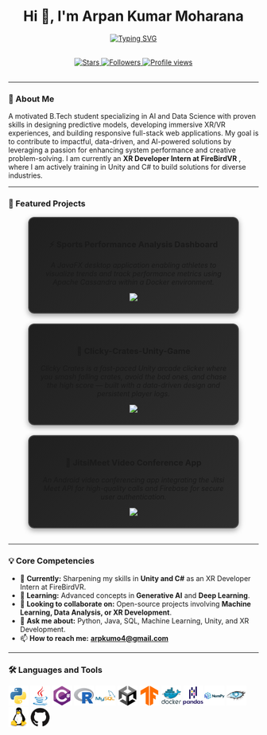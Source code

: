 <h1 align="center">Hi 👋, I'm Arpan Kumar Moharana</h1>

<p align="center">
  <a href="https://git.io/typing-svg">
    <img src="https://readme-typing-svg.herokuapp.com?font=Fira+Code&size=22&pause=1000&color=36BCF7&center=true&vCenter=true&width=550&lines=B.Tech+Student+in+AI+%26+Data+Science;XR+%2F+VR+Developer;Full-Stack+Web+Developer;Data-Driven+Problem+Solver" alt="Typing SVG" />
  </a>
</p>

<br>

<div align="center">
  <a href="https://github.com/ArpanMoharana?tab=stars">
    <img src="https://img.shields.io/github/stars/ArpanMoharana?logo=github&style=for-the-badge&color=orange" alt="Stars">
  </a>
  <a href="https://github.com/ArpanMoharana?tab=followers">
    <img src="https://img.shields.io/github/followers/ArpanMoharana?logo=github&style=for-the-badge&color=blue" alt="Followers">
  </a>
  <a href="https://github.com/ArpanMoharana">
    <img src="https://komarev.com/ghpvc/?username=arpanmoharana&style=for-the-badge&color=brightgreen" alt="Profile views"/>
  </a>
</div>

<br>

---

### 📖 About Me

A motivated B.Tech student specializing in AI and Data Science with proven skills in designing predictive models, developing immersive XR/VR experiences, and building responsive full-stack web applications. My goal is to contribute to impactful, data-driven, and AI-powered solutions by leveraging a passion for enhancing system performance and creative problem-solving. I am currently an **XR Developer Intern at FireBirdVR** , where I am actively training in Unity and C# to build solutions for diverse industries.

---

### 🚀 Featured Projects

<div align="center" style="display: flex; justify-content: center; gap: 20px; flex-wrap: wrap;">

  <div align="center" style="border: 2px solid #444; border-radius: 12px; padding: 20px; max-width: 380px; background: linear-gradient(135deg, #1f1f1f, #2e2e2e); box-shadow: 0 4px 12px rgba(0,0,0,0.4);">
    <h3>⚡ Sports Performance Analysis Dashboard</h3>
    <p><em>A JavaFX desktop application enabling athletes to visualize trends and track performance metrics using Apache Cassandra within a Docker environment.</em></p>
    <a href="https://github.com/ArpanMoharana/Sports-Performance-Analysis-Dashboard">
      <img src="https://img.shields.io/badge/View%20Repository-FF9800?style=for-the-badge&logo=github&logoColor=white" />
    </a>
  </div>

  <div align="center" style="border: 2px solid #444; border-radius: 12px; padding: 20px; max-width: 380px; background: linear-gradient(135deg, #1f1f1f, #2e2e2e); box-shadow: 0 4px 12px rgba(0,0,0,0.4);">
    <h3>📱 Clicky-Crates-Unity-Game</h3>
    <p><em>Clicky Crates is a fast-paced Unity arcade clicker where you smash falling crates, avoid the bad ones, and chase the high score — built with a data-driven design and persistent player logs.</em></p>
    <a href="https://github.com/ArpanMoharana/Clicky-Crates-Unity-Game.git">
      <img src="https://img.shields.io/badge/View%20Repository-36BCF9?style=for-the-badge&logo=github&logoColor=white" />
    </a>
  </div>

  <div align="center" style="border: 2px solid #444; border-radius: 12px; padding: 20px; max-width: 380px; background: linear-gradient(135deg, #1f1f1f, #2e2e2e); box-shadow: 0 4px 12px rgba(0,0,0,0.4);">
    <h3>📱 JitsiMeet Video Conference App</h3>
    <p><em>An Android video conferencing app integrating the Jitsi Meet API for high-quality calls and Firebase for secure user authentication.</em></p>
    <a href="https://github.com/ArpanMoharana/JitsiMeet-Video-Conference-with-Firebase-Auth">
      <img src="https://img.shields.io/badge/View%20Repository-36BCF7?style=for-the-badge&logo=github&logoColor=white" />
    </a>
  </div>

  

</div>

<br>

---

### 💡 Core Competencies

- 🔭 **Currently:** Sharpening my skills in **Unity and C#** as an XR Developer Intern at FireBirdVR.
- 🌱 **Learning:** Advanced concepts in **Generative AI** and **Deep Learning**.
- 🤝 **Looking to collaborate on:** Open-source projects involving **Machine Learning, Data Analysis, or XR Development**.
- 💬 **Ask me about:** Python, Java, SQL, Machine Learning, Unity, and XR Development.
- 📫 **How to reach me:** **arpkumo4@gmail.com** 

---

### 🛠 Languages and Tools

<p align="left">
  <img src="https://raw.githubusercontent.com/devicons/devicon/master/icons/python/python-original.svg" alt="Python" width="40" height="40"/>
  <img src="https://raw.githubusercontent.com/devicons/devicon/master/icons/java/java-original.svg" alt="Java" width="40" height="40"/>
  <img src="https://raw.githubusercontent.com/devicons/devicon/master/icons/csharp/csharp-original.svg" alt="C#" width="40" height="40"/>
  <img src="https://raw.githubusercontent.com/devicons/devicon/master/icons/r/r-original.svg" alt="R Programming" width="40" height="40"/>
  <img src="https://raw.githubusercontent.com/devicons/devicon/master/icons/mysql/mysql-original-wordmark.svg" alt="SQL" width="40" height="40"/>
  <img src="https://raw.githubusercontent.com/devicons/devicon/master/icons/unity/unity-original.svg" alt="Unity" width="40" height="40"/>
  <img src="https://raw.githubusercontent.com/devicons/devicon/master/icons/tensorflow/tensorflow-original.svg" alt="TensorFlow" width="40" height="40"/>
  <img src="https://raw.githubusercontent.com/devicons/devicon/master/icons/docker/docker-original-wordmark.svg" alt="Docker" width="40" height="40"/>
  <img src="https://raw.githubusercontent.com/devicons/devicon/master/icons/pandas/pandas-original-wordmark.svg" alt="Pandas" width="40" height="40"/>
  <img src="https://raw.githubusercontent.com/devicons/devicon/master/icons/numpy/numpy-original-wordmark.svg" alt="NumPy" width="40" height="40"/>
  <img src="https://raw.githubusercontent.com/devicons/devicon/master/icons/cassandra/cassandra-original.svg" alt="Cassandra" width="40" height="40"/>
  <img src="https://raw.githubusercontent.com/devicons/devicon/master/icons/linux/linux-original.svg" alt="Linux" width="40" height="40"/>
  <img src="https://raw.githubusercontent.com/devicons/devicon/master/icons/github/github-original.svg" alt="GitHub" width="40" height="40"/>
</p>

